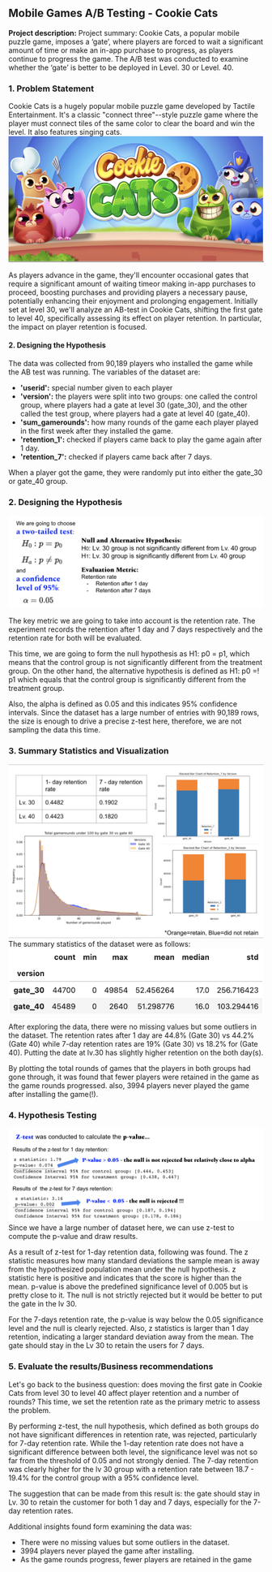 ## Mobile Games A/B Testing - Cookie Cats

**Project description:** Project summary: Cookie Cats, a popular mobile puzzle game, imposes a ‘gate’, where players are forced to wait a significant amount of time or make an in-app purchase to progress, as players continue to progress the game. The A/B test was conducted to examine whether the ‘gate’ is better to be deployed in Level. 30 or Level. 40. 

### 1. Problem Statement

Cookie Cats is a hugely popular mobile puzzle game developed by Tactile Entertainment. It's a classic "connect three"--style puzzle game where the player must connect tiles of the same color to clear the board and win the level. It also features singing cats.
 <img src="images/Cookiecat_img.png?raw=true"/>

As players advance in the game, they'll encounter occasional gates that require a significant amount of waiting timeor making in-app purchases to proceed, boosting purchases and providing players a necessary pause, potentially enhancing their enjoyment and prolonging engagement. Initially set at level 30, we'll analyze an AB-test in Cookie Cats, shifting the first gate to level 40, specifically assessing its effect on player retention. In particular, the impact on player retention is focused.

#### 2. Designing the Hypothesis
The data was collected from 90,189 players who installed the game while the AB test was running.
The variables of the dataset are: 
- **'userid':** special number given to each player
- **'version':** the players were split into two groups: one called the control group, where players had a gate at level 30 (gate_30), and the other called the test group, where players had a gate at level 40 (gate_40).
- **'sum_gamerounds':** how many rounds of the game each player played in the first week after they installed the game.
- **'retention_1':** checked if players came back to play the game again after 1 day.
- **'retention_7':** checked if players came back after 7 days.

When a player got the game, they were randomly put into either the gate_30 or gate_40 group.

### 2. Designing the Hypothesis
 <img src="images/Cookiecat_Hypothesis.png?raw=true"/>

The key metric we are going to take into account is the retention rate. The experiment records the retention after 1 day and 7 days respectively and the retention rate for both will be evaluated.

This time, we are going to form the null hypothesis as H1: p0 = p1, which means that the control group is not significantly different from the treatment group. On the other hand, the alternative hypothesis is defined as H1: p0 =! p1 which equals that the control group is significantly different from the treatment group. 

Also, the alpha is defined as 0.05 and this indicates 95% confidence intervals.
Since the dataset has a large number of entries with 90,189 rows, the size is enough to drive a precise z-test here, therefore, we are not sampling the data this time.

### 3. Summary Statistics and Visualization
 <img src="images/Cookiecat_viz.png?raw=true"/>
 The summary statistics of the dataset were as follows:
  <img src="images/Cookiecat_sumstats.png?raw=true"/>

After exploring the data, there were no missing values but some outliers in the dataset. 
The retention rates after 1 day are 44.8% (Gate 30) vs 44.2% (Gate 40) while 7-day retention rates are 19% (Gate 30) vs 18.2% for (Gate 40). Putting the date at lv.30 has slightly higher retention on the both day(s).

By plotting the total rounds of games that the players in both groups had gone through, it was found that fewer players were retained in the game as the game rounds progressed. also, 3994 players never played the game after installing the game(!).

### 4. Hypothesis Testing
 <img src="images/Cookiecat_results.png?raw=true"/>
Since we have a large number of dataset here, we can use z-test to compute the p-value and draw results.

As a result of z-test for 1-day retention data, following was found. The z statistic measures how many standard deviations the sample mean is away from the hypothesized population mean under the null hypothesis. z statistic here is positive and indicates that the score is higher than the mean. p-value is above the predefined significance level of 0.005 but is pretty close to it. The null is not strictly rejected but it would be better to put the gate in the lv 30.

 For the 7-days retention rate, the p-value is way below the 0.05 significance level and the null is clearly rejected. Also, z statistics is larger than 1 day retention, indicating a larger standard deviation away from the mean. The gate should stay in the Lv 30 to retain the users for 7 days.

### 5. Evaluate the results/Business recommendations
Let's go back to the business question: does moving the first gate in Cookie Cats from level 30 to level 40 affect player retention and a number of rounds? This time, we set the retention rate as the primary metric to assess the problem.

By performing z-test, the null hypothesis, which defined as both groups do not have significant differences in retention rate, was rejected, particularly for 7-day retention rate. While the 1-day retention rate does not have a significant difference between both level, the significance level was not so far from the threshold of 0.05 and not strongly denied. The 7-day retention was clearly higher for the lv 30 group with a retention rate between 18.7 - 19.4% for the control group with a 95% confidence level.

The suggestion that can be made from this result is: the gate should stay in Lv. 30 to retain the customer for both 1 day and 7 days, especially for the 7-day retention rates.

Additional insights found form examining the data was:
- There were no missing values but some outliers in the dataset.
- 3994 players never played the game after installing.
- As the game rounds progress, fewer players are retained in the game



